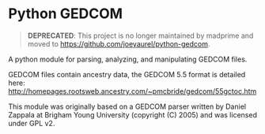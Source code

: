 # Python GEDCOM

> **DEPRECATED**: This project is no longer maintained by madprime
> and moved to https://github.com/joeyaurel/python-gedcom.

A python module for parsing, analyzing, and manipulating GEDCOM files.

GEDCOM files contain ancestry data, the GEDCOM 5.5 format is detailed here:
http://homepages.rootsweb.ancestry.com/~pmcbride/gedcom/55gctoc.htm

This module was originally based on a GEDCOM parser written by 
Daniel Zappala at Brigham Young University (copyright (C) 2005) and 
was licensed under GPL v2.

